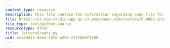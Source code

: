 ```yaml
---
content_type: resource
description: This file contain the information regarding code file for lecture 3.
file: https://ol-ocw-studio-app-qa.s3.amazonaws.com/courses/6-0002-introduction-to-computational-thinking-and-data-science-fall-2016/4ca8d422daeafd10a296c9f2b0df9189_lectureGraphs.py
file_type: text/python-source
resourcetype: Other
title: lectureGraphs.py
uid: 4ca8d422-daea-fd10-a296-c9f2b0df9189
---
```

